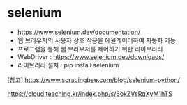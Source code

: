 # selenium
* https://www.selenium.dev/documentation/
* 웹 브라우저의 사용자 상호 작용을 에뮬레이터하여 자동화 가능
* 프로그램을 통해 웹 브라우저를 제어하기 위한 라이브러리
* WebDriver : https://www.selenium.dev/downloads/
* 라이브러리 설치 : pip install selenium

[참고]
https://www.scrapingbee.com/blog/selenium-python/


https://cloud.teaching.kr/index.php/s/6okZVsRqXyM1hTS
